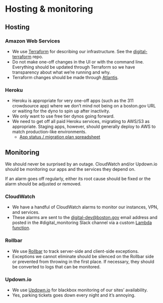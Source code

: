 # Hosting & monitoring

## Hosting

### Amazon Web Services 

* We use [Terraform](https://www.terraform.io/) for describing our infrastructure. See the [digital-terraform](https://github.com/CityOfBoston/digital-terraform/) repo.
* Do not make one-off changes in the UI or with the command line. Everything should be updated through Terraform so we have transparency about what we’re running and why.
* Terraform changes should be made through [Atlantis](https://www.runatlantis.io/).

### Heroku

* Heroku is appropriate for very one-off apps \(such as the 311 crowdsource app\) where we don’t mind not being on a boston.gov URL or waiting for the dyno to spin up after inactivity.
* We only want to use free tier dynos going forward.
* We need to get off all paid Heroku services, migrating to AWS/S3 as appropriate. Staging apps, however, should generally deploy to AWS to match production-like environments. 
  * [App status / migration plan spreadsheet](https://docs.google.com/a/boston.gov/spreadsheets/d/1rUV91I0PfQK6L4MHGAWdkNc-NJ8Qya3MOT48W70QAwQ/edit?usp=sharing)

## Monitoring

We should never be surprised by an outage. CloudWatch and/or Updown.io should be monitoring our apps and the services they depend on.

If an alarm goes off regularly, either its root cause should be fixed or the alarm should be adjusted or removed.

### CloudWatch

* We have a handful of CloudWatch alarms to monitor our instances, VPN, and services.
* These alarms are sent to the digital-dev@boston.gov email address and posted in the \#digital\_monitoring Slack channel via a custom [Lambda function](https://github.com/CityOfBoston/digital-lambda).

### Rollbar

* We use [Rollbar](https://www.rollbar.com/) to track server-side and client-side exceptions.
* Exceptions we cannot eliminate should be silenced on the Rollbar side or prevented from throwing in the first place. If necessary, they should be converted to logs that can be monitored.

### Updown.io 

* We use [Updown.io](https://updown.io/) for blackbox monitoring of our sites’ availability.
* Yes, parking tickets goes down every night and it’s annoying.

